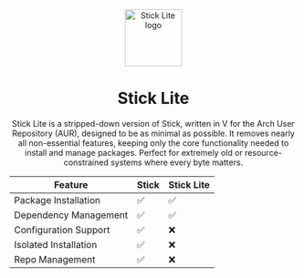 <div align="center">
<a href="https://raw.githubusercontent.com/Stick-Package-Manager/stick-lite/refs/heads/assets/lite.png?token=GHSAT0AAAAAADLSOPPI4LE34ULHJL53AQQM2G7RXEQ" target="_blank" rel="noopener">
  <img src="https://raw.githubusercontent.com/Stick-Package-Manager/stick-lite/refs/heads/assets/lite.png?token=GHSAT0AAAAAADLSOPPI4LE34ULHJL53AQQM2G7RXEQ" width="100" height="100" alt="Stick Lite logo">
</a>

# Stick Lite
Stick Lite is a stripped-down version of Stick, written in V for the Arch User Repository (AUR), designed to be as minimal as possible. It removes nearly all non-essential features, keeping only the core functionality needed to install and manage packages. Perfect for extremely old or resource-constrained systems where every byte matters.
</div>

| Feature                       | Stick | Stick Lite |
|-------------------------------|-------|------------|
| Package Installation           | ✅    | ✅         |
| Dependency Management          | ✅    | ✅         |
| Configuration Support          | ✅    | ❌         |
| Isolated Installation        | ✅    | ❌         |
| Repo Management                | ✅    | ❌         |
